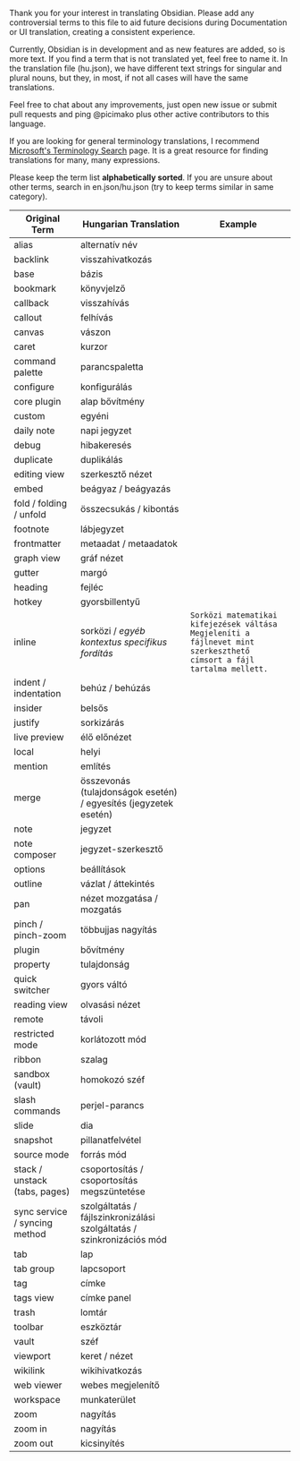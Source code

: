 Thank you for your interest in translating Obsidian. Please add any controversial terms to this file to aid future decisions during Documentation or UI translation, creating a consistent experience.

Currently, Obsidian is in development and as new features are added, so is more text. If you find a term that is not translated yet, feel free to name it.
In the translation file (hu.json), we have different text strings for singular and plural nouns, but they, in most, if not all cases will have the same translations.

Feel free to chat about any improvements, just open new issue or submit pull requests and ping @picimako plus other active contributors to this language.

If you are looking for general terminology translations, I recommend
[Microsoft's Terminology Search](https://msit.powerbi.com/view?r=eyJrIjoiODJmYjU4Y2YtM2M0ZC00YzYxLWE1YTktNzFjYmYxNTAxNjQ0IiwidCI6IjcyZjk4OGJmLTg2ZjEtNDFhZi05MWFiLTJkN2NkMDExZGI0NyIsImMiOjV9) page.
It is a great resource for finding translations for many, many expressions.

Please keep the term list **alphabetically sorted**. If you are unsure about other terms, search in en.json/hu.json (try to keep terms similar in same category).

| Original Term                 | Hungarian Translation                                                 | Example                                                                                                                     |
|-------------------------------|-----------------------------------------------------------------------|-----------------------------------------------------------------------------------------------------------------------------|
| alias                         | alternatív név                                                        |                                                                                                                             |
| backlink                      | visszahivatkozás                                                      |                                                                                                                             |
| base                          | bázis                                                                 |                                                                                                                             |
| bookmark                      | könyvjelző                                                            |                                                                                                                             |
| callback                      | visszahívás                                                           |                                                                                                                             |
| callout                       | felhívás                                                              |                                                                                                                             |
| canvas                        | vászon                                                                |                                                                                                                             |
| caret                         | kurzor                                                                |                                                                                                                             |
| command palette               | parancspaletta                                                        |                                                                                                                             |
| configure                     | konfigurálás                                                          |                                                                                                                             |
| core plugin                   | alap bővítmény                                                        |                                                                                                                             |
| custom                        | egyéni                                                                |                                                                                                                             |
| daily note                    | napi jegyzet                                                          |                                                                                                                             |
| debug                         | hibakeresés                                                           |                                                                                                                             |
| duplicate                     | duplikálás                                                            |                                                                                                                             |
| editing view                  | szerkesztő nézet                                                      |                                                                                                                             |
| embed                         | beágyaz / beágyazás                                                   |                                                                                                                             |
| fold / folding / unfold       | összecsukás / kibontás                                                |                                                                                                                             |
| footnote                      | lábjegyzet                                                            |                                                                                                                             |
| frontmatter                   | metaadat / metaadatok                                                 |                                                                                                                             |
| graph view                    | gráf nézet                                                            |                                                                                                                             |
| gutter                        | margó                                                                 |                                                                                                                             |
| heading                       | fejléc                                                                |                                                                                                                             |
| hotkey                        | gyorsbillentyű                                                        |                                                                                                                             |
| inline                        | sorközi / _egyéb kontextus specifikus fordítás_                       | `Sorközi matematikai kifejezések váltása`<br/>`Megjeleníti a fájlnevet mint szerkeszthető címsort a fájl tartalma mellett.` |
| indent / indentation          | behúz / behúzás                                                       |                                                                                                                             |
| insider                       | belsős                                                                |                                                                                                                             |
| justify                       | sorkizárás                                                            |                                                                                                                             |
| live preview                  | élő előnézet                                                          |                                                                                                                             |
| local                         | helyi                                                                 |                                                                                                                             |
| mention                       | említés                                                               |                                                                                                                             |
| merge                         | összevonás (tulajdonságok esetén) / egyesítés (jegyzetek esetén)      |                                                                                                                             |
| note                          | jegyzet                                                               |                                                                                                                             |
| note composer                 | jegyzet-szerkesztő                                                    |                                                                                                                             |
| options                       | beállítások                                                           |                                                                                                                             |
| outline                       | vázlat / áttekintés                                                   |                                                                                                                             |
| pan                           | nézet mozgatása / mozgatás                                            |                                                                                                                             |
| pinch / pinch-zoom            | többujjas nagyítás                                                    |                                                                                                                             |
| plugin                        | bővítmény                                                             |                                                                                                                             |
| property                      | tulajdonság                                                           |                                                                                                                             |
| quick switcher                | gyors váltó                                                           |                                                                                                                             |
| reading view                  | olvasási nézet                                                        |                                                                                                                             |
| remote                        | távoli                                                                |                                                                                                                             |
| restricted mode               | korlátozott mód                                                       |                                                                                                                             |
| ribbon                        | szalag                                                                |                                                                                                                             |
| sandbox (vault)               | homokozó széf                                                         |                                                                                                                             |
| slash commands                | perjel-parancs                                                        |                                                                                                                             |
| slide                         | dia                                                                   |                                                                                                                             |
| snapshot                      | pillanatfelvétel                                                      |                                                                                                                             |
| source mode                   | forrás mód                                                            |                                                                                                                             |
| stack / unstack (tabs, pages) | csoportosítás / csoportosítás megszüntetése                           |                                                                                                                             |
| sync service / syncing method | szolgáltatás / fájlszinkronizálási szolgáltatás / szinkronizációs mód |                                                                                                                             |
| tab                           | lap                                                                   |                                                                                                                             |
| tab group                     | lapcsoport                                                            |                                                                                                                             |
| tag                           | címke                                                                 |                                                                                                                             |
| tags view                     | címke panel                                                           |                                                                                                                             |
| trash                         | lomtár                                                                |                                                                                                                             |
| toolbar                       | eszköztár                                                             |                                                                                                                             |
| vault                         | széf                                                                  |                                                                                                                             |
| viewport                      | keret / nézet                                                         |                                                                                                                             |
| wikilink                      | wikihivatkozás                                                        |                                                                                                                             |
| web viewer                    | webes megjelenítő                                                     |                                                                                                                             |
| workspace                     | munkaterület                                                          |                                                                                                                             |
| zoom                          | nagyítás                                                              |                                                                                                                             |
| zoom in                       | nagyítás                                                              |                                                                                                                             |
| zoom out                      | kicsinyítés                                                           |                                                                                                                             |
